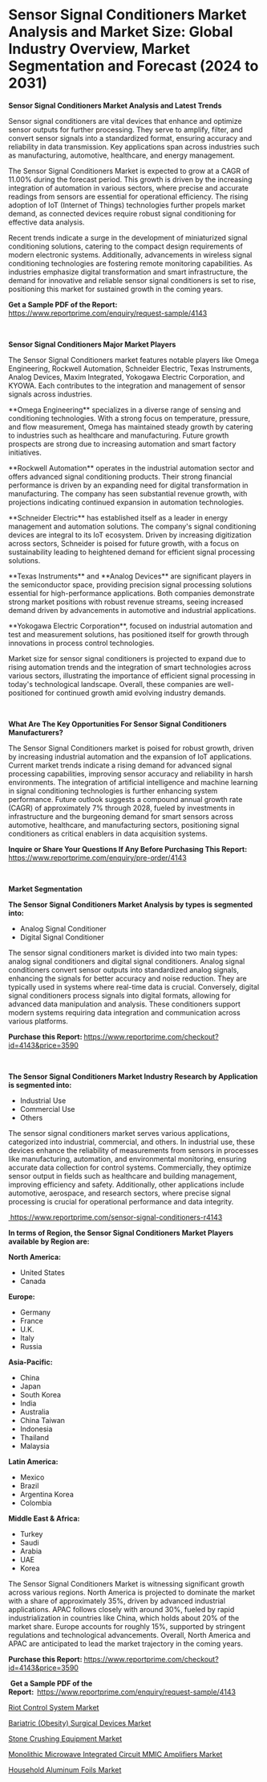 <p><h1>Sensor Signal Conditioners Market Analysis and Market Size: Global Industry Overview, Market Segmentation and Forecast (2024 to 2031)</h1></p><p><strong>Sensor Signal Conditioners Market Analysis and Latest Trends</strong></p>
<p><p>Sensor signal conditioners are vital devices that enhance and optimize sensor outputs for further processing. They serve to amplify, filter, and convert sensor signals into a standardized format, ensuring accuracy and reliability in data transmission. Key applications span across industries such as manufacturing, automotive, healthcare, and energy management.</p><p>The Sensor Signal Conditioners Market is expected to grow at a CAGR of 11.00% during the forecast period. This growth is driven by the increasing integration of automation in various sectors, where precise and accurate readings from sensors are essential for operational efficiency. The rising adoption of IoT (Internet of Things) technologies further propels market demand, as connected devices require robust signal conditioning for effective data analysis.</p><p>Recent trends indicate a surge in the development of miniaturized signal conditioning solutions, catering to the compact design requirements of modern electronic systems. Additionally, advancements in wireless signal conditioning technologies are fostering remote monitoring capabilities. As industries emphasize digital transformation and smart infrastructure, the demand for innovative and reliable sensor signal conditioners is set to rise, positioning this market for sustained growth in the coming years.</p></p>
<p><strong>Get a Sample PDF of the Report:&nbsp;</strong> <a href="https://www.reportprime.com/enquiry/request-sample/4143">https://www.reportprime.com/enquiry/request-sample/4143</a></p>
<p>&nbsp;</p>
<p><strong>Sensor Signal Conditioners Major Market Players</strong></p>
<p><p>The Sensor Signal Conditioners market features notable players like Omega Engineering, Rockwell Automation, Schneider Electric, Texas Instruments, Analog Devices, Maxim Integrated, Yokogawa Electric Corporation, and KYOWA. Each contributes to the integration and management of sensor signals across industries.</p><p>**Omega Engineering** specializes in a diverse range of sensing and conditioning technologies. With a strong focus on temperature, pressure, and flow measurement, Omega has maintained steady growth by catering to industries such as healthcare and manufacturing. Future growth prospects are strong due to increasing automation and smart factory initiatives.</p><p>**Rockwell Automation** operates in the industrial automation sector and offers advanced signal conditioning products. Their strong financial performance is driven by an expanding need for digital transformation in manufacturing. The company has seen substantial revenue growth, with projections indicating continued expansion in automation technologies.</p><p>**Schneider Electric** has established itself as a leader in energy management and automation solutions. The company's signal conditioning devices are integral to its IoT ecosystem. Driven by increasing digitization across sectors, Schneider is poised for future growth, with a focus on sustainability leading to heightened demand for efficient signal processing solutions.</p><p>**Texas Instruments** and **Analog Devices** are significant players in the semiconductor space, providing precision signal processing solutions essential for high-performance applications. Both companies demonstrate strong market positions with robust revenue streams, seeing increased demand driven by advancements in automotive and industrial applications.</p><p>**Yokogawa Electric Corporation**, focused on industrial automation and test and measurement solutions, has positioned itself for growth through innovations in process control technologies.</p><p>Market size for sensor signal conditioners is projected to expand due to rising automation trends and the integration of smart technologies across various sectors, illustrating the importance of efficient signal processing in today's technological landscape. Overall, these companies are well-positioned for continued growth amid evolving industry demands.</p></p>
<p>&nbsp;</p>
<p><strong>What Are The Key Opportunities For Sensor Signal Conditioners Manufacturers?</strong></p>
<p><p>The Sensor Signal Conditioners market is poised for robust growth, driven by increasing industrial automation and the expansion of IoT applications. Current market trends indicate a rising demand for advanced signal processing capabilities, improving sensor accuracy and reliability in harsh environments. The integration of artificial intelligence and machine learning in signal conditioning technologies is further enhancing system performance. Future outlook suggests a compound annual growth rate (CAGR) of approximately 7% through 2028, fueled by investments in infrastructure and the burgeoning demand for smart sensors across automotive, healthcare, and manufacturing sectors, positioning signal conditioners as critical enablers in data acquisition systems.</p></p>
<p><strong>Inquire or Share Your Questions If Any Before Purchasing This Report:</strong> <a href="https://www.reportprime.com/enquiry/pre-order/4143">https://www.reportprime.com/enquiry/pre-order/4143</a></p>
<p>&nbsp;</p>
<p><strong>Market Segmentation</strong></p>
<p><strong>The Sensor Signal Conditioners Market Analysis by types is segmented into:</strong></p>
<p><ul><li>Analog Signal Conditioner</li><li>Digital Signal Conditioner</li></ul></p>
<p><p>The sensor signal conditioners market is divided into two main types: analog signal conditioners and digital signal conditioners. Analog signal conditioners convert sensor outputs into standardized analog signals, enhancing the signals for better accuracy and noise reduction. They are typically used in systems where real-time data is crucial. Conversely, digital signal conditioners process signals into digital formats, allowing for advanced data manipulation and analysis. These conditioners support modern systems requiring data integration and communication across various platforms.</p></p>
<p><strong>Purchase this Report:&nbsp;</strong><a href="https://www.reportprime.com/checkout?id=4143&price=3590">https://www.reportprime.com/checkout?id=4143&price=3590</a></p>
<p>&nbsp;</p>
<p><strong>The Sensor Signal Conditioners Market Industry Research by Application is segmented into:</strong></p>
<p><ul><li>Industrial Use</li><li>Commercial Use</li><li>Others</li></ul></p>
<p><p>The sensor signal conditioners market serves various applications, categorized into industrial, commercial, and others. In industrial use, these devices enhance the reliability of measurements from sensors in processes like manufacturing, automation, and environmental monitoring, ensuring accurate data collection for control systems. Commercially, they optimize sensor output in fields such as healthcare and building management, improving efficiency and safety. Additionally, other applications include automotive, aerospace, and research sectors, where precise signal processing is crucial for operational performance and data integrity.</p></p>
<p><a href="https://www.reportprime.com/sensor-signal-conditioners-r4143">&nbsp;https://www.reportprime.com/sensor-signal-conditioners-r4143</a></p>
<p><strong>In terms of Region, the Sensor Signal Conditioners Market Players available by Region are:</strong></p>
<p>
    <p> <strong> North America: </strong>
        <ul>
            <li>United States</li>
            <li>Canada</li>
        </ul>
        </p> 
    <p> <strong> Europe: </strong>
        <ul>
            <li>Germany</li>
            <li>France</li>
            <li>U.K.</li>
            <li>Italy</li>
            <li>Russia</li>
        </ul>
        </p> 
    <p> <strong> Asia-Pacific: </strong>
        <ul>
            <li>China</li>
            <li>Japan</li>
            <li>South Korea</li>
            <li>India</li>
            <li>Australia</li>
            <li>China Taiwan</li>
            <li>Indonesia</li>
            <li>Thailand</li>
            <li>Malaysia</li>
        </ul>
        </p> 
    <p> <strong> Latin America: </strong>
        <ul>
            <li>Mexico</li>
            <li>Brazil</li>
            <li>Argentina Korea</li>
            <li>Colombia</li>
        </ul>
        </p> 
    <p> <strong> Middle East & Africa: </strong>
        <ul>
            <li>Turkey</li>
            <li>Saudi</li>
            <li>Arabia</li>
            <li>UAE</li>
            <li>Korea</li>
        </ul>
    </p>
    </p>
<p><p>The Sensor Signal Conditioners Market is witnessing significant growth across various regions. North America is projected to dominate the market with a share of approximately 35%, driven by advanced industrial applications. APAC follows closely with around 30%, fueled by rapid industrialization in countries like China, which holds about 20% of the market share. Europe accounts for roughly 15%, supported by stringent regulations and technological advancements. Overall, North America and APAC are anticipated to lead the market trajectory in the coming years.</p></p>
<p><strong>Purchase this Report: </strong><a href="https://www.reportprime.com/checkout?id=4143&price=3590">https://www.reportprime.com/checkout?id=4143&price=3590</a></p>
<p>&nbsp;<strong>Get a Sample PDF of the Report:&nbsp;&nbsp;</strong><a href="https://www.reportprime.com/enquiry/request-sample/4143">https://www.reportprime.com/enquiry/request-sample/4143</a></p>
<p><strong></strong></p>
<p><p><a href="https://www.linkedin.com/pulse/what-current-future-prospects-riot-control-system-market-rufqc?trackingId=pAjnnm56RgiAvBSGCR992g%3D%3D">Riot Control System Market</a></p><p><a href="https://issuu.com/reportprime-2/docs/bariatric-obesity-surgical-devices-_37f38a03e895d3">Bariatric (Obesity) Surgical Devices Market</a></p><p><a href="https://www.linkedin.com/pulse/stone-crushing-equipment-market-global-regional-analysis-fn75c?trackingId=Vngh3O7lQfWVqGXawUCTTQ%3D%3D">Stone Crushing Equipment Market</a></p><p><a href="https://github.com/napierswinnyfg/Market-Research-Report-List-1/blob/main/monolithic-microwave-integrated-circuit-mmic-amplifiers-market.md">Monolithic Microwave Integrated Circuit MMIC Amplifiers Market</a></p><p><a href="https://issuu.com/reportprime-2/docs/household-aluminum-foils-market-siz_565778c0e22255">Household Aluminum Foils Market</a></p></p>